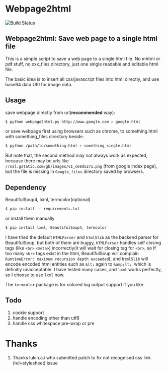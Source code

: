 
# Webpage2html

[![Build Status](https://travis-ci.org/zTrix/webpage2html.png)](https://travis-ci.org/zTrix/webpage2html)

## Webpage2html: Save web page to a single html file

This is a simple script to save a web page to a single html file. No mhtml or pdf stuff, no xxx_files directory, just one single readable and editable html file.

The basic idea is to insert all css/javascript files into html directly, and use base64 data URI for image data.

## Usage

save webpage directly from url(**recommended** way):

```bash
$ python webpage2html.py http://www.google.com > google.html
```

or save webpage first using browsers such as chrome, to something.html with something_files directory beside.

```bash
$ python /path/to/something.html > something_single.html
```

But note that, the second method may not always work as expected, because there may be urls like `//ssl.gstatic.com/gb/images/v1_c69d5271.png` (from google index page), but the file is missing in `Google_files` directory saved by browsers.

## Dependency

BeautifulSoup4, lxml, termcolor(optional)

```bash
$ pip install -r requirements.txt
```

or install them manually

```bash
$ pip install lxml, BeautifulSoup4, termcolor
```

I have tried the default `HTMLParser` and `html5lib` as the backend parser for BeautifulSoup, but both of them are buggy, `HTMLParser` handles self closing tags (like `<br>` `<meta>`) incorrectly(it will wait for closing tag for `<br>`, so If too many `<br>` tags exist in the html, BeautifulSoup will complain `RuntimeError: maximum recursion depth exceeded`), and `html5lib` will encode encoded html entities such as `&lt;` again to `&amp;lt;`, which is definitly unacceptable. I have tested many cases, and `lxml` works perfectly, so I choose to use `lxml` now.

The `termcolor` package is for colored log output support if you like.

## Todo

 1. cookie support
 1. handle encoding other than utf8
 1. handle css whitespace pre-wrap or pre

# Thanks

 1. Thanks lukin.a.i who submitted patch to fix not recognised css link (rel=stylesheet) issue

